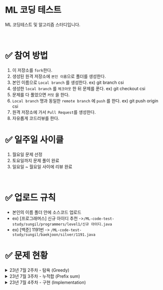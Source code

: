 # ML 코딩 테스트

ML 코딩테스트 및 알고리즘 스터디입니다.  

<br />

# ✅ 참여 방법

1. 이 저장소를 `fork`한다.
2. 생성된 원격 저장소에 `본인 이름`으로 폴더를 생성한다.
3. 본인 이름으로 `Local branch` 를 생성한다. ex) git branch csi
4. 생성한 `local branch` 를 `체크아웃` 한 뒤 문제를 푼다. ex) git checkout csi
5. 문제를 다 풀었으면 `커밋` 을 한다.
6. `Local branch` 명과 동일한 `remote branch` 에 `push` 를 한다. ex) git push origin csi
7. 원격 저장소에 가서 `Pull Request`를 생성한다.
8. 자유롭게 코드리뷰를 한다.

# ✅ 일주일 사이클

1. 월요일 문제 선정
2. 토요일까지 문제 풀이 완료
3. 일요일 ~ 월요일 사이에 리뷰 완료

<br />

# ✅ 업로드 규칙
- 본인의 이름 폴더 안에 소스코드 업로드  
- ex) [프로그래머스] 신규 아이디 추천 ->`/ML-code-test-study/sungil/programmers/level1/신규 아이디.java`
- ex) [백준] 1191번 -> `/ML-code-test-study/sungil/baekjoon/silver/1191.java`

# ✅ 문제 현황

<details>
  <summary>23년 7월 2주차 - 탐욕 (Greedy)</summary>
    
  1. [체육복](https://school.programmers.co.kr/learn/courses/30/lessons/42862)
  2. [구명보트](https://school.programmers.co.kr/learn/courses/30/lessons/42885)
  3. [큰 수 만들기](https://school.programmers.co.kr/learn/courses/30/lessons/42883)
</details>
<details>
  <summary>23년 7월 3주차 - 누적합 (Prefix sum)</summary>
  
  1. [구간 합 구하기](https://www.acmicpc.net/problem/11659)
  2. [컬러볼](https://www.acmicpc.net/problem/10800)
  3. [파괴되지 않은 건물](https://school.programmers.co.kr/learn/courses/30/lessons/92344)
  4. [[Optional] 광고 삽입](https://school.programmers.co.kr/learn/courses/30/lessons/72414)
</details>
<details>
  <summary>23년 7월 4주차 - 구현 (Implementation)</summary>
  
  1. [킹](https://www.acmicpc.net/problem/1063)
  2. [치킨 배달](https://www.acmicpc.net/problem/15686)
  3. [스킬트리](https://school.programmers.co.kr/learn/courses/30/lessons/49993)
  4. [[Optional] 타겟 넘버](https://school.programmers.co.kr/learn/courses/30/lessons/43165)
</details>
